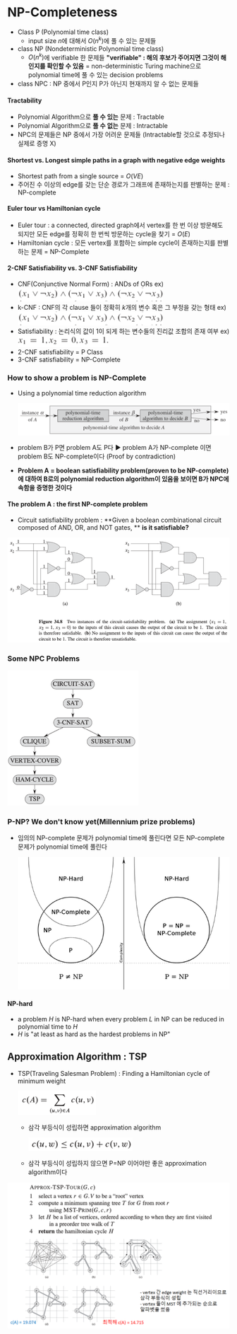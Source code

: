 # NP-Completeness

- Class P (Polynomial time class)
  - input size $n$에 대해서 $O(n^k)$에 풀 수 있는 문제들
- class NP (Nondeterministic Polynomial time class)
  - $O(n^k)$에 verifiable 한 문제들
    **"verifiable" : 해의 후보가 주어지면 그것이 해인지를 확인할 수 있음**
    = non-deterministic Turing machine으로 polynomial time에 풀 수 있는 decision problems
- class NPC : NP 중에서 P인지 P가 아닌지 현재까지 알 수 없는 문제들

#### Tractability

- Polynomial Algorithm으로 **풀 수 있는** 문제 : Tractable
- Polynomial Algorithm으로 **풀 수 없는** 문제 : Intractable
- NPC의 문제들은 NP 중에서 가장 어려운 문제들 (Intractable할 것으로 추정되나 실제로 증명 X)

#### Shortest vs. Longest simple paths in a graph with negative edge weights

- Shortest path from a single source = $O(VE)$
- 주어진 수 이상의 edge를 갖는 단순 경로가 그래프에 존재하는지를 판별하는 문제 : NP-complete

#### Euler tour vs Hamiltonian cycle

- Euler tour : a connected, directed graph에서 vertex를 한 번 이상 방문해도 되지만 모든 edge를 정확히 한 번씩 방문하는 cycle을 찾기 = $O(E)$
- Hamiltonian cycle : 모든 vertex를 포함하는 simple cycle이 존재하는지를 판별하는 문제
  = NP-Complete

#### 2-CNF Satisfiability vs. 3-CNF Satisfiability

- CNF(Conjunctive Normal Form) : ANDs of ORs
  ex) <img src="../../typora_images/Untitled/image-20191205161631644.png" alt="image-20191205161631644" style="zoom: 67%;" />
- k-CNF : CNF의 각 clause 들이 정확히 $k$개의 변수 혹은 그 부정을 갖는 형태
  ex) <img src="../../typora_images/Untitled/image-20191205161709589.png" alt="image-20191205161709589" style="zoom:67%;" />
- Satisfiability : 논리식의 값이 1이 되게 하는 변수들의 진리값 조합의 존재 여부
  ex) <img src="../../typora_images/Untitled/image-20191205161734846.png" alt="image-20191205161734846" style="zoom:67%;" />
- 2-CNF satisfiability = P Class
- 3-CNF satisfiability = NP-Complete

### How to show a problem is NP-Complete

- Using a polynomial time reduction algorithm

  ![image-20191205161823045](../../typora_images/Untitled/image-20191205161823045.png)

- problem B가 P면 problem A도 P다
  :arrow_forward: problem A가 NP-complete 이면 problem B도 NP-complete이다 (Proof by contradiction)

- **Problem A = boolean satisfiability problem(proven to be NP-complete)에 대하여 B로의 polynomial reduction algorithm이 있음을 보이면 B가 NPC에 속함을 증명한 것이다**

#### The problem A : the first NP-complete problem

- Circuit satisfiability problem
  : **Given a boolean combinational circuit composed of AND, OR, and NOT gates, **
  **is it satisfiable?**

<img src="../../typora_images/Untitled/image-20191205162042256.png" alt="image-20191205162042256" style="zoom:80%;" />

### Some NPC Problems

<img src="../../typora_images/Untitled/image-20191205162103132.png" alt="image-20191205162103132" style="zoom:67%;" />

### P-NP? We don't know yet(Millennium prize problems)

- 임의의 NP-complete 문제가 polynomial time에 풀린다면 
  모든 NP-complete 문제가 polynomial time에 풀린다

  <img src="../../typora_images/Untitled/image-20191205162243143.png" alt="image-20191205162243143" style="zoom:80%;" />

#### NP-hard

- a problem $H$ is NP-hard when every problem $L$ in NP can be reduced in polynomial time to $H$
- $H$ is "at least as hard as the hardest problems in NP"

## Approximation Algorithm : TSP

- TSP(Traveling Salesman Problem)
  : Finding a Hamiltonian cycle of minimum weight

  <img src="../../typora_images/Untitled/image-20191205162404944.png" alt="image-20191205162404944" style="zoom:67%;" />

  - 삼각 부등식이 성립하면 approximation algorithm

    <img src="../../typora_images/Untitled/image-20191205162421349.png" alt="image-20191205162421349" style="zoom:67%;" />

  - 삼각 부등식이 성립하지 않으면 P=NP 이어야만 좋은 approximation algorithm이다

![image-20191205162459470](../../typora_images/Untitled/image-20191205162459470.png)